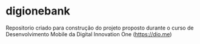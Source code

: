 # digionebank
 Repositorio criado para construção do projeto proposto durante o curso de Desenvolvimento Mobile da Digital Innovation One (https://dio.me)
